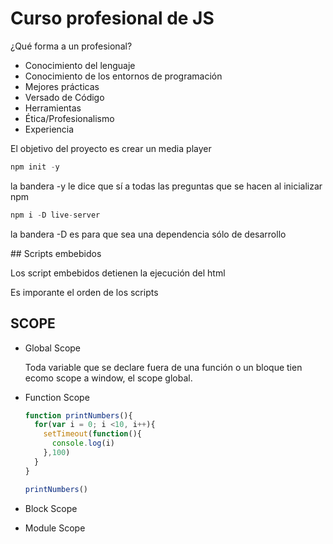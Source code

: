 # Curso profesional de JS

¿Qué forma a un profesional?

- Conocimiento del lenguaje
- Conocimiento de los entornos de programación
- Mejores prácticas
- Versado de Código
- Herramientas
- Ética/Profesionalismo
- Experiencia

El objetivo del proyecto es crear un media player

```js
npm init -y
```

la bandera -y le dice que sí a todas las preguntas que se hacen al inicializar npm

```js
npm i -D live-server
```

la bandera -D es para que sea una dependencia sólo de desarrollo

## Scripts embebidos

Los script embebidos detienen la ejecución del html

Es imporante el orden de los scripts

## SCOPE

- Global Scope

  Toda variable que se declare fuera de una función o un bloque tien ecomo scope a window, el scope global.
  
- Function Scope

  ```js
  function printNumbers(){
    for(var i = 0; i <10, i++){
      setTimeout(function(){
        console.log(i)
      },100)
    }
  }

  printNumbers()
  ```
- Block Scope

- Module Scope
